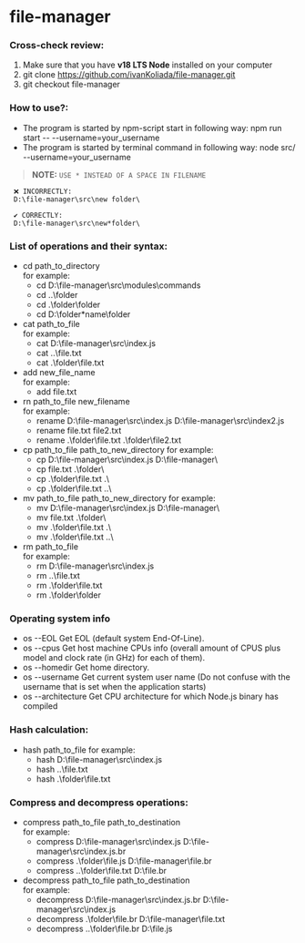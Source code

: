 # file-manager

### Cross-check review:
1. Make sure that you have **v18 LTS Node** installed on your computer
1. git clone https://github.com/ivanKoliada/file-manager.git
1. git checkout file-manager

### How to use?:
* The program is started by npm-script start in following way:
  npm run start -- --username=your_username
* The program is started by terminal command in following way:
  node src/ --username=your_username
  
> **NOTE:** `USE * INSTEAD OF A SPACE IN FILENAME`  
```
 ❌ INCORRECTLY:   
 D:\file-manager\src\new folder\

 ✔️ CORRECTLY:  
 D:\file-manager\src\new*folder\
```
### List of operations and their syntax:
* cd path_to_directory  
  for example:
  * cd D:\file-manager\src\modules\commands
  * cd ..\folder
  * cd .\folder\folder
  * cd D:\folder*name\folder
* cat path_to_file  
  for example:
  * cat D:\file-manager\src\index.js
  * cat ..\file.txt
  * cat .\folder\file.txt
* add new_file_name  
  for example:
  * add file.txt
* rn path_to_file new_filename  
  for example:
  * rename D:\file-manager\src\index.js D:\file-manager\src\index2.js
  * rename file.txt file2.txt
  * rename .\folder\file.txt .\folder\file2.txt
* cp path_to_file path_to_new_directory 
  for example:
  * cp D:\file-manager\src\index.js D:\file-manager\
  * cp file.txt .\folder\
  * cp .\folder\file.txt .\
  * cp .\folder\file.txt ..\
* mv path_to_file path_to_new_directory
  for example:
  * mv D:\file-manager\src\index.js D:\file-manager\
  * mv file.txt .\folder\
  * mv .\folder\file.txt .\
  * mv .\folder\file.txt ..\
* rm path_to_file  
  for example:
  * rm D:\file-manager\src\index.js
  * rm ..\file.txt
  * rm .\folder\file.txt
  * rm .\folder\folder
### Operating system info
* os --EOL Get EOL (default system End-Of-Line).
* os --cpus Get host machine CPUs info (overall amount of CPUS plus model and clock rate (in GHz) for each of them).
* os --homedir Get home directory.
* os --username Get current system user name (Do not confuse with the username that is set when the application starts)
* os --architecture Get CPU architecture for which Node.js binary has compiled
### Hash calculation: 
* hash path_to_file
  for example:
  * hash D:\file-manager\src\index.js
  * hash ..\file.txt
  * hash .\folder\file.txt
### Compress and decompress operations:
* compress path_to_file path_to_destination  
  for example:
  * compress D:\file-manager\src\index.js D:\file-manager\src\index.js.br
  * compress .\folder\file.js D:\file-manager\file.br
  * compress ..\folder\file.txt D:\file.br
* decompress path_to_file path_to_destination  
  for example:
  * decompress D:\file-manager\src\index.js.br D:\file-manager\src\index.js
  * decompress .\folder\file.br D:\file-manager\file.txt
  * decompress ..\folder\file.br D:\file.js